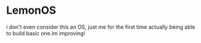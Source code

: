 # LemonOS
i don't even consider this an OS, just me for the first time actually being able to build basic one.im improving!
